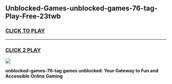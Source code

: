 
## Unblocked-Games-unblocked-games-76-tag-Play-Free-23twb
<h3>
<a href="https://premium76.site?title=unblocked-games-76-tag&ref=18A1">CLICK TO PLAY</a></h3>
<hr>

<h3>
<a href="https://premium76.site?title=unblocked-games-76-tag&ref=18A1">CLICK 2 PLAY</a>
  
</h3>

<a href="https://premium76.site?title=unblocked-games-76-tag&ref=18A1"><img src="https://clearcache.store/games.png"></a>


**unblocked-games-76-tag games unblocked: Your Gateway to Fun and Accessible Online Gaming**
